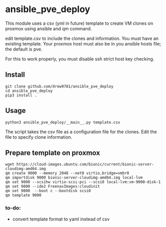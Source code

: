 # ansible_pve_deploy

This module uses a csv (yml in future) template to create VM clones on proxmox using ansible and qm command.

edit template.csv to include the clones and information. You must have an existing template. Your proxmox host must also be in you ansible hosts file; the default is pve.

For this to work properly, you must disable ssh strict host key checking.

## Install

```  
git clone github.com/drew9781/ansible_pve_deploy
cd ansible_pve_deploy
pip3 install . 
```  

## Usage
```
python3 ansible_pve_deploy/__main__.py template.csv
```
The script takes the csv file as a configuration file for the clones. Edit the file to specify clone information.

## Prepare template on proxmox
```
wget https://cloud-images.ubuntu.com/bionic/current/bionic-server-cloudimg-amd64.img
qm create 9000 --memory 2048 --net0 virtio,bridge=vmbr0
qm importdisk 9000 bionic-server-cloudimg-amd64.img local-lvm
qm set 9000 --scsihw virtio-scsi-pci --scsi0 local-lvm:vm-9000-disk-1
qm set 9000 --ide2 FreenasImages:cloudinit
qm set 9000  --boot c --bootdisk scsi0
qm template 9000
```

### to-do:  
- convert template format to yaml instead of csv  

